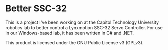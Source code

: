 Better SSC-32
===
This is a project I've been working on at the Capitol Technology University robotics lab to better control a Lynxmotion SSC-32 Servo Controller. For use in our Windows-based lab, it has been written in C# and .NET.  
  
This product is licensed under the GNU Public License v3 (GPLv3).
